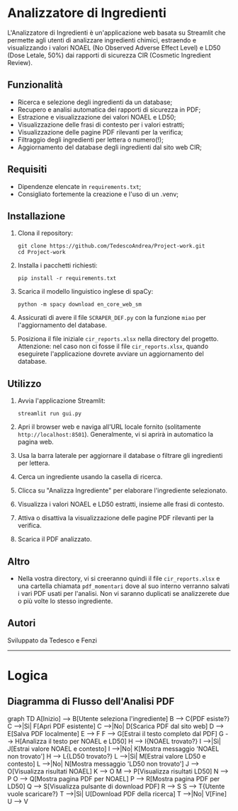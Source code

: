 # Analizzatore di Ingredienti

L'Analizzatore di Ingredienti è un'applicazione web basata su Streamlit che permette agli utenti di analizzare ingredienti chimici, estraendo e visualizzando i valori NOAEL (No Observed Adverse Effect Level) e LD50 (Dose Letale, 50%) dai rapporti di sicurezza CIR (Cosmetic Ingredient Review).

## Funzionalità

- Ricerca e selezione degli ingredienti da un database;
- Recupero e analisi automatica dei rapporti di sicurezza in PDF;
- Estrazione e visualizzazione dei valori NOAEL e LD50;
- Visualizzazione delle frasi di contesto per i valori estratti;
- Visualizzazione delle pagine PDF rilevanti per la verifica;
- Filtraggio degli ingredienti per lettera o numero(!);
- Aggiornamento del database degli ingredienti dal sito web CIR;

## Requisiti
- Dipendenze elencate in `requirements.txt`;
- Consigliato fortemente la creazione e l'uso di un .venv;

## Installazione

1. Clona il repository:
   ```
   git clone https://github.com/TedescoAndrea/Project-work.git
   cd Project-work
   ```

2. Installa i pacchetti richiesti:
   ```
   pip install -r requirements.txt
   ```

3. Scarica il modello linguistico inglese di spaCy:
   ```
   python -m spacy download en_core_web_sm
   ```

4. Assicurati di avere il file `SCRAPER_DEF.py` con la funzione `miao` per l'aggiornamento del database.

5. Posiziona il file iniziale `cir_reports.xlsx` nella directory del progetto. Attenzione: nel caso non ci fosse il file `cir_reports.xlsx`, quando eseguirete l'applicazione dovrete avviare un aggiornamento del database. 

## Utilizzo

1. Avvia l'applicazione Streamlit:
   ```
   streamlit run gui.py
   ```

2. Apri il browser web e naviga all'URL locale fornito (solitamente `http://localhost:8501`). Generalmente, vi si aprirà in automatico la pagina web.

3. Usa la barra laterale per aggiornare il database o filtrare gli ingredienti per lettera.

4. Cerca un ingrediente usando la casella di ricerca.

5. Clicca su "Analizza Ingrediente" per elaborare l'ingrediente selezionato.

6. Visualizza i valori NOAEL e LD50 estratti, insieme alle frasi di contesto.

7. Attiva o disattiva la visualizzazione delle pagine PDF rilevanti per la verifica.

8. Scarica il PDF analizzato.

## Altro
- Nella vostra directory, vi si creeranno quindi il file `cir_reports.xlsx` e una cartella chiamata `pdf_momentari` dove al suo interno verranno salvati i vari PDF usati per l'analisi. Non vi saranno duplicati se analizzerete due o più volte lo stesso ingrediente.

## Autori

Sviluppato da Tedesco e Fenzi

---

# Logica
## Diagramma di Flusso dell'Analisi PDF

graph TD
    A[Inizio] --> B[Utente seleziona l'ingrediente]
    B --> C{PDF esiste?}
    C -->|Sì| F[Apri PDF esistente]
    C -->|No| D[Scarica PDF dal sito web]
    D --> E[Salva PDF localmente]
    E --> F
    F --> G[Estrai il testo completo dal PDF]
    G --> H[Analizza il testo per NOAEL e LD50]
    H --> I{NOAEL trovato?}
    I -->|Sì| J[Estrai valore NOAEL e contesto]
    I -->|No| K[Mostra messaggio 'NOAEL non trovato']
    H --> L{LD50 trovato?}
    L -->|Sì| M[Estrai valore LD50 e contesto]
    L -->|No| N[Mostra messaggio 'LD50 non trovato']
    J --> O[Visualizza risultati NOAEL]
    K --> O
    M --> P[Visualizza risultati LD50]
    N --> P
    O --> Q[Mostra pagina PDF per NOAEL]
    P --> R[Mostra pagina PDF per LD50]
    Q --> S[Visualizza pulsante di download PDF]
    R --> S
    S --> T{Utente vuole scaricare?}
    T -->|Sì| U[Download PDF della ricerca]
    T -->|No| V[Fine]
    U --> V
